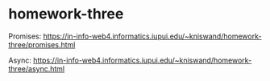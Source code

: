 # homework-three

Promises: https://in-info-web4.informatics.iupui.edu/~kniswand/homework-three/promises.html

Async: https://in-info-web4.informatics.iupui.edu/~kniswand/homework-three/async.html
